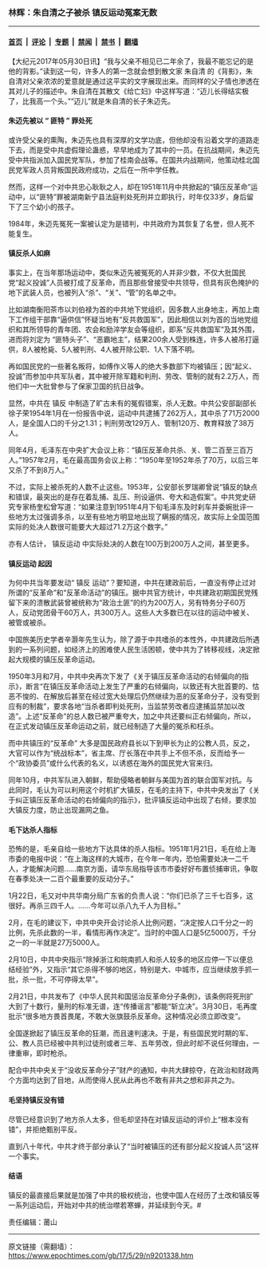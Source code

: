 ### 林辉：朱自清之子被杀 镇反运动冤案无数

---

#### [首页](../../../..?n9201338) &nbsp;|&nbsp; [评论](../../../../../epoch-comment?n9201338) &nbsp;|&nbsp; [专题](../../../../../epoch-special?n9201338) &nbsp;|&nbsp; [禁闻](../../../../../epoch-news?n9201338) &nbsp;|&nbsp; [禁书](../../../../../books?n9201338) &nbsp;|&nbsp; [翻墙](https://github.com/gfw-breaker/nogfw/blob/master/README.md?n9201338)


<div class="post_content" id="artbody" itemprop="articleBody">
 <!-- article content begin -->
 <p>
  【大纪元2017年05月30日讯】“我与父亲不相见已二年余了，我最不能忘记的是他的背影。”读到这一句，许多人的第一念就会想到散文家
  <ok href="https://www.epochtimes.com/gb/tag/%E6%9C%B1%E8%87%AA%E6%B8%85.html">
   朱自清
  </ok>
  的《背影》，朱自清对父亲浓浓的爱意就是通过这平实的文字展现出来。而同样的父子情也渗透在其对儿子的描述中。朱自清在其散文《给亡妇》中这样写道：“迈儿长得结实极了，比我高一个头。”“迈儿”就是朱自清的长子朱迈先。
 </p>
 <h4>
  <strong>
   朱迈先被以
  </strong>
  <strong>
   “
  </strong>
  <strong>
   匪特
  </strong>
  <strong>
   ”
  </strong>
  <strong>
   罪处死
  </strong>
 </h4>
 <p>
  或许受父亲的熏陶，朱迈先也具有深厚的文学功底，但他却没有沿着文学的道路走下去，而是受中共虚假理论蛊惑，早早地成为了其中的一员。在抗战期间，朱迈先受中共指派加入国民党军队，参加了桂南会战等。在国共内战期间，他策动桂北国民党军政人员背叛国民政府成功，之后在一所中学任教。
 </p>
 <p>
  然而，这样一个对中共忠心耿耿之人，却在1951年11月中共掀起的“镇压反革命”运动中，以“匪特”罪被湖南新宁县法庭判处死刑并立即执行，时年仅33岁，身后留下了三个幼小的孩子。
 </p>
 <p>
  1984年，朱迈先冤死一案被认定为是错判，中共政府为其恢复了名誉，但人死不能复生。
 </p>
 <h4>
  <strong>
   镇反杀人如麻
  </strong>
 </h4>
 <p>
  事实上，在当年那场运动中，类似朱迈先被冤死的人并非少数，不仅大批国民党“起义投诚”人员被打成了反革命，而且那些曾接受中共领导，但具有灰色掩护的地下武装人员，也被列入“杀”、“关”、“管”的名单之中。
 </p>
 <p>
  比如湖南衡阳茶市以刘伯禄为首的中共地下党组织，因多数人出身地主，再加上南下工作组干部靠“逼供信”怀疑当地有“反共救国军”，因此相信以刘为首的当地党组织和其所领导的青年团、农会和励淬学友会等组织，即系“反共救国军”及其外围，进而将刘定为 “匪特头子”、“恶霸地主”，结果200余人受到株连，许多人被吊打逼供，8人被枪毙、5人被判刑、4人被开除公职、1人下落不明。
 </p>
 <p>
  再如国民党的一些著名叛将，如傅作义等人的绝大多数部下均被镇压；因“起义、投诚”而参加中共军队者，其中被开除军籍和判刑、劳改、管制的就有2.2万人，而他们中一大批曾参与了保家卫国的抗日战争。
 </p>
 <p>
  显然，中共在
  <ok href="https://www.epochtimes.com/gb/tag/%E9%95%87%E5%8F%8D.html">
   镇反
  </ok>
  中制造了旷古未有的冤假错案，杀人无数。中共公安部副部长徐子荣1954年1月在一份报告中说，运动中共逮捕了262万人，其中杀了71万2000人，是全国人口的千分之1.31；判刑劳改129万人、管制120万、教育释放了38万人。
 </p>
 <p>
  同年4月，毛泽东在中央扩大会议上称：“镇压反革命共杀、关、管二百至三百万人。”1957年2月，毛在最高国务会议上称：“1950年至1952年杀了70万，以后三年又杀了不到8万人。”
 </p>
 <p>
  不过，实际上被杀死的人数不止这些。1953年，公安部长罗瑞卿曾说“镇反的缺点和错误，最突出的是存在着乱捕、乱压、刑设逼供、夸大和造假案”。中共党史研究专家杨奎松曾写道：“如果注意到1951年4月下旬毛泽东及时刹车并委婉批评一些地方太过强调多杀，以至有些地方明显地出现了瞒报的情况，故实际上全国范围实际的处决人数很可能要大大超过71.2万这个数字。”
 </p>
 <p>
  亦有人估计，
  <ok href="https://www.epochtimes.com/gb/tag/%E9%95%87%E5%8F%8D%E8%BF%90%E5%8A%A8.html">
   镇反运动
  </ok>
  中实际处决的人数在100万到200万人之间，甚至更多。
 </p>
 <h4>
  <strong>
   <ok href="https://www.epochtimes.com/gb/tag/%E9%95%87%E5%8F%8D%E8%BF%90%E5%8A%A8.html">
    镇反运动
   </ok>
   起因
  </strong>
 </h4>
 <p>
  为何中共当年要发动“
  <ok href="https://www.epochtimes.com/gb/tag/%E9%95%87%E5%8F%8D.html">
   镇反
  </ok>
  运动”？要知道，中共在建政前后，一直没有停止过对所谓的“反革命”和“反革命活动”的镇压。据中共官方统计，中共建政初期国民党残留下来的溃散武装曾被统称为“政治土匪”的约为200万人，另有特务分子60万人，反动党团骨干60万人，共300万人。这些人大多数已在以往的运动中被关、被管或被杀。
 </p>
 <p>
  中国旅美历史学者辛灏年先生认为，除了源于中共嗜杀的本性外，中共建政后所遇到的一系列问题，如经济上的困难使人民生活困顿，使中共为了转移视线，决定掀起大规模的镇压反革命运动。
 </p>
 <p>
  1950年3月和7月，中共中央再次下发了《关于镇压反革命活动的右倾偏向的指示》，断言“在镇压反革命活动上发生了严重的右倾偏向，以致还有大批首要的、怙恶不悛的、在解放后甚至在经过宽大处理后仍然继续为恶的反革命分子，没有受到应有的制裁”，要求各地“当杀者即判处死刑，当监禁劳改者应逮捕监禁加以改造”。上述“反革命”的总人数已被严重夸大，加之中共还要纠正右倾偏向，所以，在正式发动镇压反革命运动之前，就已经制造了大量的冤杀和枉杀。
 </p>
 <p>
  而中共镇压的“反革命” 大多是国民政府县长以下到甲长为止的公教人员，反之，大官可以作为“统战标本”，省主席、厅长落在中共手上不但不杀，反而给予一个“政协委员”或什么代表的名义，以诱惑在海外的国民党大官来归。
 </p>
 <p>
  同年10月，中共军队进入朝鲜，帮助侵略者朝鲜与美国为首的联合国军对抗。与此同时，毛认为可以利用这个时机扩大镇反，在毛的主持下，中共中央发出了《关于纠正镇压反革命活动的右倾偏向的指示》，批评镇反运动中出现了右倾，要求加大镇反力度，防止出现漏网之鱼。
 </p>
 <h4>
  <strong>
   毛下达杀人指标
  </strong>
 </h4>
 <p>
  恐怖的是，毛亲自给一些地方下达具体的杀人指标。1951年1月21日，毛在给上海市委的电报中说：“在上海这样的大城市，在今年一年内，恐怕需要处决一二千人，才能解决问题……南京方面，请华东局指导该市市委好好布置侦捕审讯，争取在春季处决一二百个最重要的反动分子。”
 </p>
 <p>
  1月22日，毛又对中共华南分局广东省的负责人说：“你们已杀了三千七百多，这很好。再杀三四千人。……今年可以杀八九千人为目标。”
 </p>
 <p>
  2月，在毛的建议下，中共中央开会讨论杀人比例问题，“决定按人口千分之一的比例，先杀此数的一半，看情形再作决定”。当时的中国人口是5亿5000万，千分之一的一半就是27万5000人。
 </p>
 <p>
  2月10日，中共中央指示“除掉浙江和皖南抓人和杀人较多的地区应停一下以便总结经验”外，又指示“其它杀得不够的地区，特别是大、中城市，应当继续放手抓一批，杀一批，不可停得太早”。
 </p>
 <p>
  2月21日，中共发布了《中华人民共和国惩治反革命分子条例》，该条例将死刑扩大到了十数行，量刑的标准无谱，连“传播谣言”都能“斩立决”。3月30日，毛再度批示“很多地方畏首畏尾，不敢大张旗鼓杀反革命。这种情况必须立即改变”。
 </p>
 <p>
  全国遂掀起了镇压反革命的狂潮，而且速判速决。于是，有些国民党时期的军、公、教人员已经被中共判过徒刑或者三年、五年劳改，但此时却不说任何理由，一律重审，即时枪杀。
 </p>
 <p>
  配合中共中央关于“没收反革命分子”财产的通知，中共大肆掠夺，在政治和财政两个方面均达到了目地，从而使得人民从此再也不敢有非共之想和非共之为。
 </p>
 <h4>
  <strong>
   毛坚持镇反没有错
  </strong>
 </h4>
 <p>
  尽管已经意识到了地方杀人太多，但毛却坚持在对镇反运动的评价上“根本没有错”，并拒绝甄别平反。
 </p>
 <p>
  直到八十年代，中共才终于部分承认了“当时被镇压的还有部分起义投诚人员”这样一个事实。
 </p>
 <h4>
  <strong>
   结语
  </strong>
 </h4>
 <p>
  镇反的最直接后果就是加强了中共的极权统治，也使中国人在经历了土改和镇反等一系列运动后，开始对中共的统治噤若寒蝉，并延续到今天。#
 </p>
 <p>
  责任编辑：莆山
 </p>
 <!-- article content end -->
 <div id="below_article_ad">
 </div>
</div>


---

原文链接（需翻墙）：https://www.epochtimes.com/gb/17/5/29/n9201338.htm